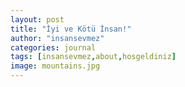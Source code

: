 ```yaml
---
layout: post
title: "İyi ve Kötü İnsan!"
author: "insansevmez"
categories: journal
tags: [insansevmez,about,hosgeldiniz]
image: mountains.jpg
---
```




